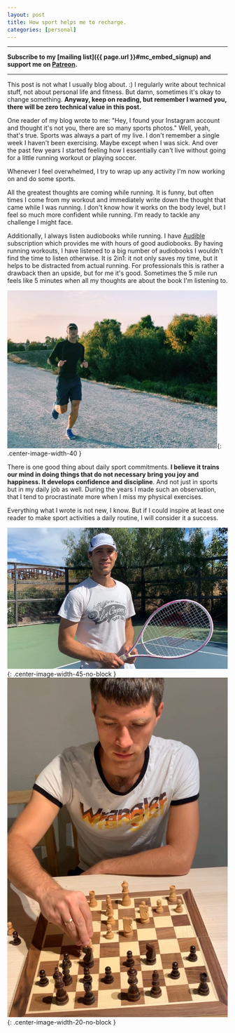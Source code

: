 ```yaml
---
layout: post
title: How sport helps me to recharge.
categories: [personal]
---
```


------
**Subscribe to my [mailing list]({{ page.url }}#mc_embed_signup) and support me on [Patreon](https://www.patreon.com/dendibakh).**

------

This post is not what I usually blog about. :) I regularly write about technical stuff, not about personal life and fitness. But damn, sometimes it's okay to change something. **Anyway, keep on reading, but remember I warned you, there will be zero technical value in this post.**

One reader of my blog wrote to me: "Hey, I found your Instagram account and thought it's not you, there are so many sports photos." Well, yeah, that's true. Sports was always a part of my live. I don't remember a single week I haven't been exercising. Maybe except when I was sick. And over the past few years I started feeling how I essentially can't live without going for a little running workout or playing soccer.

Whenever I feel overwhelmed, I try to wrap up any activity I'm now working on and do some sports.

All the greatest thoughts are coming while running. It is funny, but often times I come from my workout and immediately write down the thought that came while I was running. I don't know how it works on the body level, but I feel so much more confident while running. I'm ready to tackle any challenge I might face.

Additionally, I always listen audiobooks while running. I have [Audible](https://www.amazon.com/gp/product/B07PCV9DSZ/ref=as_li_qf_asin_il_tl?ie=UTF8&tag=dendibakh-20&creative=9325&linkCode=as2&creativeASIN=B07PCV9DSZ&linkId=ef3f26e0bbecedafd08e383557e078b0) subscription which provides me with hours of good audiobooks. By having running workouts, I have listened to a big number of audiobooks I wouldn't find the time to listen otherwise. It is 2in1: it not only saves my time, but it helps to be distracted from actual running. For professionals this is rather a drawback then an upside, but for me it's good. Sometimes the 5 mile run feels like 5 minutes when all my thoughts are about the book I'm listening to.

![](/img/posts/sports/run.jpg){: .center-image-width-40 }

There is one good thing about daily sport commitments. **I believe it trains our mind in doing things that do not necessary bring you joy and happiness. It develops confidence and discipline**. And not just in sports but in my daily job as well. During the years I made such an observation, that I tend to procrastinate more when I miss my physical exercises.

Everything what I wrote is not new, I know. But if I could inspire at least one reader to make sport activities a daily routine, I will consider it a success.

![](/img/posts/sports/tennis.jpg){: .center-image-width-45-no-block } ![](/img/posts/sports/chess.jpg){: .center-image-width-20-no-block }
